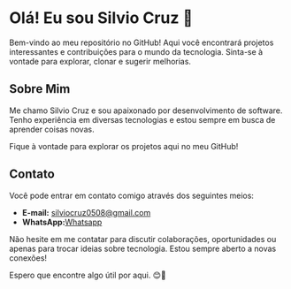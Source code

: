 # Olá! Eu sou Silvio Cruz 👋

Bem-vindo ao meu repositório no GitHub! Aqui você encontrará projetos interessantes e contribuições para o mundo da tecnologia. Sinta-se à vontade para explorar, clonar e sugerir melhorias.

## Sobre Mim
Me chamo Silvio Cruz e sou apaixonado por desenvolvimento de software. Tenho experiência em diversas tecnologias e estou sempre em busca de aprender coisas novas.

Fique à vontade para explorar os projetos aqui no meu GitHub!

## Contato
Você pode entrar em contato comigo através dos seguintes meios:

- **E-mail:** [silviocruz0508@gmail.com](mailto:silviocruz0508@gmail.com)
- **WhatsApp:**[Whatsapp](mailto:https://meu-zapp.vercel.app/)

Não hesite em me contatar para discutir colaborações, oportunidades ou apenas para trocar ideias sobre tecnologia. Estou sempre aberto a novas conexões!

Espero que encontre algo útil por aqui. 😊🚀

